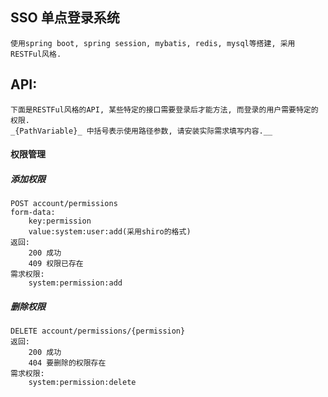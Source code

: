 ## SSO 单点登录系统

    使用spring boot, spring session, mybatis, redis, mysql等搭建, 采用RESTFul风格.

## API:
    下面是RESTFul风格的API, 某些特定的接口需要登录后才能方法, 而登录的用户需要特定的权限.
    _{PathVariable}_ 中括号表示使用路径参数, 请安装实际需求填写内容.__

#### 权限管理

##### 添加权限
    POST account/permissions
    form-data: 
        key:permission 
        value:system:user:add(采用shiro的格式)
    返回:
        200 成功
        409 权限已存在
    需求权限:
        system:permission:add
    
#####  删除权限
    DELETE account/permissions/{permission}
    返回:
        200 成功
        404 要删除的权限存在
    需求权限:
        system:permission:delete